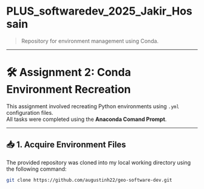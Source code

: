 # PLUS_softwaredev_2025_Jakir_Hossain

> Repository for environment management using Conda.

---

# 🛠️ Assignment 2: Conda Environment Recreation

This assignment involved recreating Python environments using `.yml` configuration files.  
All tasks were completed using the **Anaconda Comand Prompt**.

---

## 📥 1. Acquire Environment Files

The provided repository was cloned into my local working directory using the following command:
```bash
git clone https://github.com/augustinh22/geo-software-dev.git
